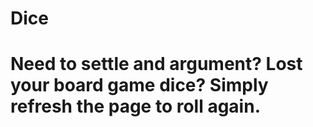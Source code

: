 # Dice

# Need to settle and argument? Lost your board game dice? Simply refresh the page to roll again.
